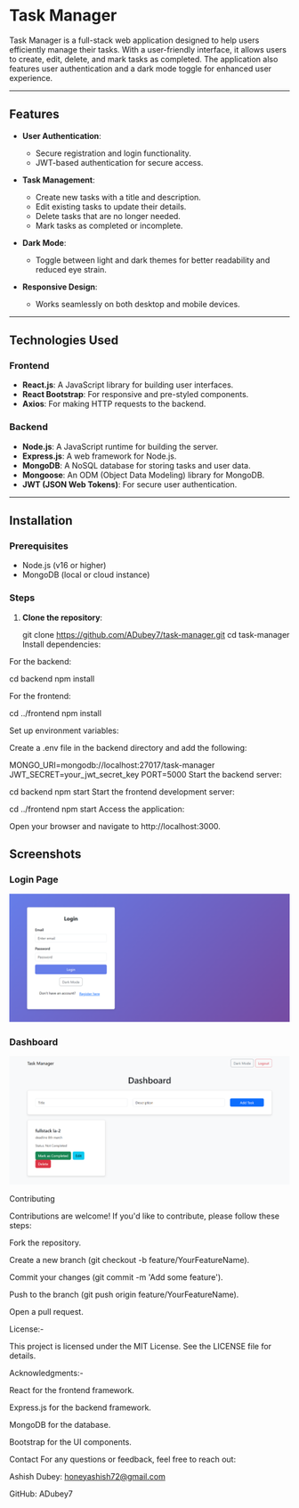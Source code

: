 # Task Manager

Task Manager is a full-stack web application designed to help users efficiently manage their tasks. With a user-friendly interface, it allows users to create, edit, delete, and mark tasks as completed. The application also features user authentication and a dark mode toggle for enhanced user experience.

---

## Features

- **User Authentication**:
  - Secure registration and login functionality.
  - JWT-based authentication for secure access.

- **Task Management**:
  - Create new tasks with a title and description.
  - Edit existing tasks to update their details.
  - Delete tasks that are no longer needed.
  - Mark tasks as completed or incomplete.

- **Dark Mode**:
  - Toggle between light and dark themes for better readability and reduced eye strain.

- **Responsive Design**:
  - Works seamlessly on both desktop and mobile devices.

---

## Technologies Used

### Frontend
- **React.js**: A JavaScript library for building user interfaces.
- **React Bootstrap**: For responsive and pre-styled components.
- **Axios**: For making HTTP requests to the backend.

### Backend
- **Node.js**: A JavaScript runtime for building the server.
- **Express.js**: A web framework for Node.js.
- **MongoDB**: A NoSQL database for storing tasks and user data.
- **Mongoose**: An ODM (Object Data Modeling) library for MongoDB.
- **JWT (JSON Web Tokens)**: For secure user authentication.

---

## Installation

### Prerequisites
- Node.js (v16 or higher)
- MongoDB (local or cloud instance)

### Steps
1. **Clone the repository**:
   
   git clone https://github.com/ADubey7/task-manager.git
   cd task-manager
Install dependencies:

For the backend:

cd backend
npm install

For the frontend:

cd ../frontend
npm install

Set up environment variables:

Create a .env file in the backend directory and add the following:

MONGO_URI=mongodb://localhost:27017/task-manager
JWT_SECRET=your_jwt_secret_key
PORT=5000
Start the backend server:

cd backend
npm start
Start the frontend development server:

cd ../frontend
npm start
Access the application:

Open your browser and navigate to http://localhost:3000.


## Screenshots

### Login Page
![Login Page](screenshots/loginpage.png)

### Dashboard
![Dashboard](screenshots/dashboard.png)


Contributing

Contributions are welcome! If you'd like to contribute, please follow these steps:

Fork the repository.

Create a new branch (git checkout -b feature/YourFeatureName).

Commit your changes (git commit -m 'Add some feature').

Push to the branch (git push origin feature/YourFeatureName).

Open a pull request.

License:-

This project is licensed under the MIT License. See the LICENSE file for details.

Acknowledgments:-

React for the frontend framework.

Express.js for the backend framework.

MongoDB for the database.

Bootstrap for the UI components.

Contact
For any questions or feedback, feel free to reach out:

Ashish Dubey: honeyashish72@gmail.com

GitHub: ADubey7